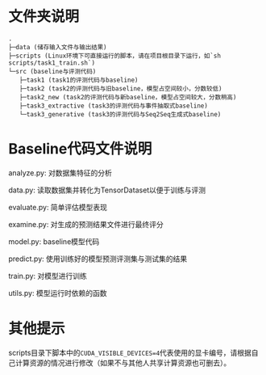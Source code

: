 # 文件夹说明
```
.
├─data (储存输入文件与输出结果)
├─scripts (Linux环境下可直接运行的脚本，请在项目根目录下运行，如`sh scripts/task1_train.sh`)
└─src (baseline与评测代码)
   ├─task1 (task1的评测代码与baseline)
   ├─task2 (task2的评测代码与旧baseline，模型占空间较小，分数较低)
   ├─task2_new (task2的评测代码与新baseline，模型占空间较大，分数稍高)
   ├─task3_extractive (task3的评测代码与事件抽取式baseline)
   └─task3_generative (task3的评测代码与Seq2Seq生成式baseline)
```

# Baseline代码文件说明
analyze.py: 对数据集特征的分析

data.py: 读取数据集并转化为TensorDataset以便于训练与评测

evaluate.py: 简单评估模型表现

examine.py: 对生成的预测结果文件进行最终评分

model.py: baseline模型代码

predict.py: 使用训练好的模型预测评测集与测试集的结果

train.py: 对模型进行训练

utils.py: 模型运行时依赖的函数

# 其他提示
scripts目录下脚本中的`CUDA_VISIBLE_DEVICES=4`代表使用的显卡编号，请根据自己计算资源的情况进行修改（如果不与其他人共享计算资源也可删去）。